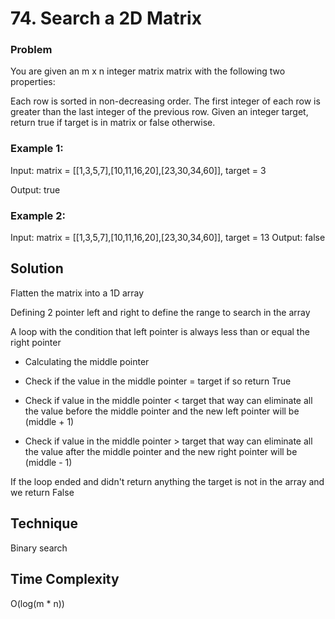 # 74. Search a 2D Matrix

### Problem

You are given an m x n integer matrix matrix with the following two properties:

Each row is sorted in non-decreasing order.
The first integer of each row is greater than the last integer of the previous row.
Given an integer target, return true if target is in matrix or false otherwise.

### Example 1:


Input: matrix = [[1,3,5,7],[10,11,16,20],[23,30,34,60]], target = 3

Output: true

### Example 2:


Input: matrix = [[1,3,5,7],[10,11,16,20],[23,30,34,60]], target = 13
Output: false

## Solution

Flatten the matrix into a 1D array 

Defining 2 pointer left and right to define the range to search in the array

A loop with the condition that left pointer is always less than or equal the right pointer

- Calculating the middle pointer 

- Check if the value in the middle pointer = target if so return True

- Check if value in the middle pointer < target that way can eliminate all the value before the middle pointer and the new left pointer will be (middle + 1)

- Check if value in the middle pointer > target that way can eliminate all the value after the middle pointer and the new right pointer will be (middle - 1)

If the loop ended and didn't return anything the target is not in the array and we return False

## Technique

Binary search

## Time Complexity

O(log(m * n))